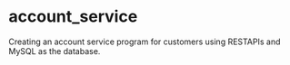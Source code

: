 # account_service
Creating an account service program for customers using RESTAPIs and MySQL as the database.
